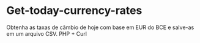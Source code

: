 # Get-today-currency-rates
 Obtenha as taxas de câmbio de hoje com base em EUR do BCE e salve-as em um arquivo CSV.
 PHP + Curl
